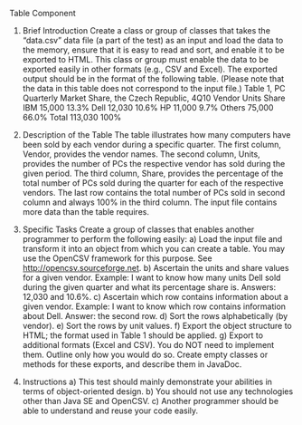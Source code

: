 Table Component

1) Brief Introduction
Create a class or group of classes that takes the “data.csv” data file (a part of the test) as
an input and load the data to the memory, ensure that it is easy to read and sort, and
enable it to be exported to HTML. This class or group must enable the data to be exported
easily in other formats (e.g., CSV and Excel). The exported output should be in the
format of the following table. (Please note that the data in this table does not correspond
to the input file.)
Table 1, PC Quarterly Market Share, the Czech Republic, 4Q10
Vendor Units Share
IBM 15,000 13.3%
Dell 12,030 10.6%
HP 11,000 9.7%
Others 75,000 66.0%
Total 113,030 100%

2) Description of the Table
The table illustrates how many computers have been sold by each vendor during a
specific quarter.
The first column, Vendor, provides the vendor names.
The second column, Units, provides the number of PCs the respective vendor has sold
during the given period.
The third column, Share, provides the percentage of the total number of PCs sold
during the quarter for each of the respective vendors.
The last row contains the total number of PCs sold in second column and always
100% in the third column.
The input file contains more data than the table requires.
3) Specific Tasks
Create a group of classes that enables another programmer to perform the following
easily:
a) Load the input file and transform it into an object from which you can create a table.
You may use the OpenCSV framework for this purpose. See
http://opencsv.sourceforge.net.
b) Ascertain the units and share values for a given vendor. Example: I want to know how
many units Dell sold during the given quarter and what its percentage share is.
Answers: 12,030 and 10.6%.
c) Ascertain which row contains information about a given vendor. Example: I want to
know which row contains information about Dell. Answer: the second row.
d) Sort the rows alphabetically (by vendor).
e) Sort the rows by unit values.
f) Export the object structure to HTML; the format used in Table 1 should be applied.
g) Export to additional formats (Excel and CSV). You do NOT need to implement them.
Outline only how you would do so. Create empty classes or methods for these
exports, and describe them in JavaDoc.

5) Instructions
a) This test should mainly demonstrate your abilities in terms of object-oriented
design.
b) You should not use any technologies other than Java SE and OpenCSV.
c) Another programmer should be able to understand and reuse your code easily.
